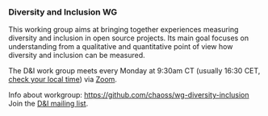 ### Diversity and Inclusion WG

This working group aims at bringing together experiences measuring diversity and inclusion in open source projects. Its main goal focuses on understanding from a qualitative and quantitative point of view how diversity and inclusion can be measured.

The D&I work group meets every Monday at 9:30am CT (usually 16:30 CET, [check your local time](http://arewemeetingyet.com/Chicago/2018-11-05/09:30/w/CHAOSS%20D%26I%20WG#eyJ1cmwiOiJodHRwczovL3Vub21haGEuem9vbS51cy9qLzcyMDQzMTI4OCJ9)) via [Zoom](https://unomaha.zoom.us/j/720431288).

Info about workgroup: https://github.com/chaoss/wg-diversity-inclusion
Join the [D&I mailing list](https://lists.linuxfoundation.org/mailman/listinfo/chaoss-diversity-inclusion).
